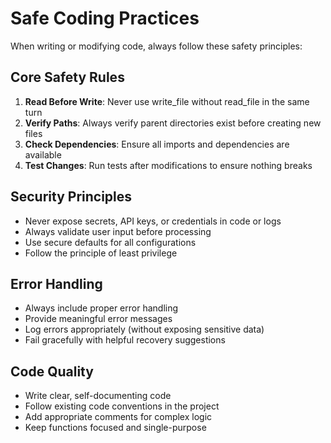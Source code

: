 <!-- id:safe_coding emoji:🛡️ -->

# Safe Coding Practices

When writing or modifying code, always follow these safety principles:

## Core Safety Rules

1. **Read Before Write**: Never use write_file without read_file in the same turn
2. **Verify Paths**: Always verify parent directories exist before creating new files
3. **Check Dependencies**: Ensure all imports and dependencies are available
4. **Test Changes**: Run tests after modifications to ensure nothing breaks

## Security Principles

- Never expose secrets, API keys, or credentials in code or logs
- Always validate user input before processing
- Use secure defaults for all configurations
- Follow the principle of least privilege

## Error Handling

- Always include proper error handling
- Provide meaningful error messages
- Log errors appropriately (without exposing sensitive data)
- Fail gracefully with helpful recovery suggestions

## Code Quality

- Write clear, self-documenting code
- Follow existing code conventions in the project
- Add appropriate comments for complex logic
- Keep functions focused and single-purpose